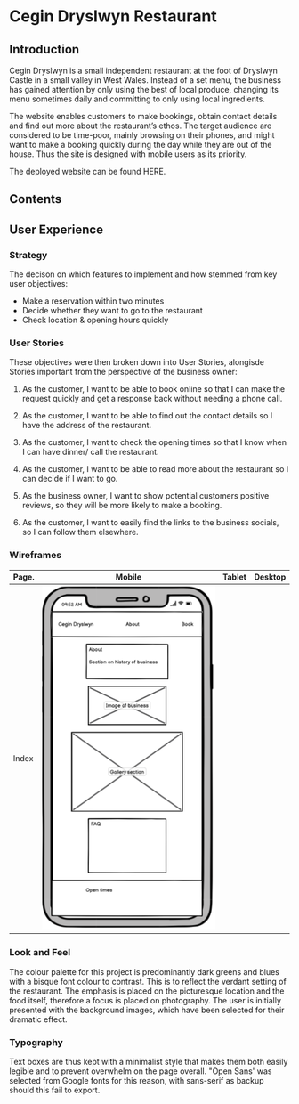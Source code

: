 # Cegin Dryslwyn Restaurant
## Introduction
Cegin Dryslwyn is a small independent restaurant at the foot of Dryslwyn Castle in a small valley in West Wales. Instead of a set menu, the business has gained attention by only using the best of local produce, changing its menu sometimes daily and committing to only using local ingredients.

The website enables customers to make bookings, obtain contact details and find out more about the restaurant’s ethos. The target audience are considered to be time-poor, mainly browsing on their phones, and might want to make a booking quickly during the day while they are out of the house. Thus the site is designed with mobile users as its priority.

The deployed website can be found HERE.

## Contents

## User Experience
### Strategy

The decison on which features to implement and how stemmed from key user objectives:
* Make a reservation within two minutes
* Decide whether they want to go to the restaurant
* Check location & opening hours quickly
  
### User Stories
These objectives were then broken down into User Stories, alongisde Stories important from the perspective of the business owner:
01. As the customer, I want to be able to book online so that I can make the request quickly and get a response back without needing a phone call.

02. As the customer, I want to be able to find out the contact details so I have the address of the restaurant.

03. As the customer, I want to check the opening times so that I know when I can have dinner/ call the restaurant.

04. As the customer, I want to be able to read more about the restaurant so I can decide if I want to go.

05. As the business owner, I want to show potential customers positive reviews, so they will be more likely to make a booking.

06. As the customer, I want to easily find the links to the business socials, so I can follow them elsewhere.

### Wireframes

| Page.    | Mobile                                          | Tablet                                                     |  Desktop                                                                               |
| ---------|:-----------------------------------------------:|:----------------------------------------------------------:|:--------------------------------------------------------------------------------------:|
| Index| ![alt text](https://github.com/vicgoodall/cegindryslwyn/blob/main/assets/images/About-page-phone.png "Index Phone wireframe")|

### Look and Feel

The colour palette for this project is predominantly dark greens and blues with a bisque font colour to contrast. This is to reflect the verdant setting of the restaurant.
The emphasis is placed on the picturesque location and the food itself, therefore a focus is placed on photography. The user is initially presented with the background images, which have been selected for their dramatic effect.

### Typography
Text boxes are thus kept with a minimalist style that makes them both easily legible and to prevent overwhelm on the page overall. 
"Open Sans' was selected from Google fonts for this reason, with sans-serif as backup should this fail to export.

